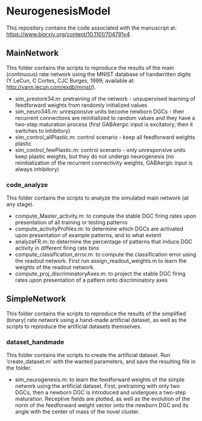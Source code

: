 # NeurogenesisModel

This repository contains the code associated with the manuscript at: https://www.biorxiv.org/content/10.1101/704791v4 .

## MainNetwork
This folder contains the scripts to reproduce the results of the main (continuous) rate network using the MNIST database of handwritten digits (Y LeCun, C Cortes, CJC Burges, 1999; available at: http://yann.lecun.com/exdb/mnist/).
* sim_prestore34.m: pretraining of the network - unsupervised learning of feedforward weights from randomly initialized values
* sim_neuro345.m: unresponsive units become newborn DGCs - their recurrent connections are reinitialized to random values and they have a two-step maturation process (first GABAergic input is excitatory, then it switches to inhibitory)
* sim_control_allPlastic.m: control scenario - keep all feedforward weights plastic
* sim_control_fewPlastic.m: control scenario - only unresponsive units keep plastic weights, but they do not undergo neurogenesis (no reinitialization of the recurrent connectivity weights, GABAergic input is always inhibitory)

### code_analyze
This folder contains the scripts to analyze the simulated main network (at any stage).
* compute_Master_activity.m: to compute the stable DGC firing rates upon presentation of all training or testing patterns
* compute_activityProfiles.m: to determine which DGCs are activated upon presentation of example patterns, and to what extent
* analyzeFR.m: to determine the percentage of patterns that induce DGC activity in different firing rate bins
* compute_classification_error.m: to compute the classification error using the readout network. First run assign_readout_weights.m to learn the weights of the readout network.
* compute_proj_discriminatoryAxes.m: to project the stable DGC firing rates upon presentation of a pattern onto discriminatory axes

## SimpleNetwork
This folder contains the scripts to reproduce the results of the simplified (binary) rate network using a hand-made artificial dataset, as well as the scripts to reproduce the artificial datasets themselves.
### dataset_handmade
This folder contains the scripts to create the artificial dataset. Run ‘create_dataset.m’ with the wanted parameters, and save the resulting file in the folder.
* sim_neurogenesis.m: to learn the feedforward weights of the simple network using the artificial dataset. First, pretraining with only two DGCs, then a newborn DGC is introduced and undergoes a two-step maturation. Receptive fields are plotted, as well as the evolution of the norm of the feedforward weight vector onto the newborn DGC and its angle with the center of mass of the novel cluster.
